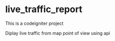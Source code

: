 live_traffic_report
===================
This is a codeigniter project

Diplay live traffic from map point of view using api
